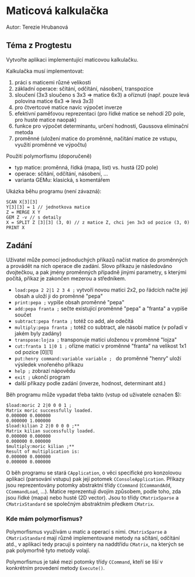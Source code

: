 
# Maticová kalkulačka

Autor: Terezie Hrubanová

## Téma z Progtestu

Vytvořte aplikaci implementující maticovou kalkulačku.

Kalkulačka musí implementovat:
1.  práci s maticemi různé velikosti
2.  základní operace: sčítání, odčítání, násobení, transpozice
3.  sloučení (3x3 sloučeno s 3x3 => matice 6x3) a oříznutí (např. pouze levá polovina matice 6x3 => levá 3x3)
4.  pro čtvertcové matice navíc výpočet inverze
5.  efektivní paměťovou reprezentaci (pro řídké matice se nehodí 2D pole, pro husté matice naopak)
6.  funkce pro výpočet determinantu, určení hodnosti, Gaussova eliminační metoda
7.  proměnné (uložení matice do proměnné, načítání matice ze vstupu, využití proměnné ve výpočtu)


Použití polymorfismu (doporučeně)

-   typ matice: proměnná, řídká (mapa, list) vs. hustá (2D pole)
-   operace: sčítání, odčítání, násobení, ...
-   varianta GEMu: klasická, s komentářem

Ukázka běhu programu (není závazná):

	SCAN X[3][3]
	Y[3][3] = 1 // jednotkova matice
	Z = MERGE X Y
	GEM Z -v // s detaily
	X = SPLIT Z [3][3] (3, 0) // z matice Z, chci jen 3x3 od pozice (3, 0)
	PRINT X

## Zadání

Uživatel může pomocí jednoduchých příkazů načíst matice do proměnných a provádět na nich operace dle zadání. Slovo příkazu je následováno dvojtečkou, a pak jmény proměnných případně jinými parametry, s kterými počítá, příkaz je zakončen mezerou a středníkem.

- `load:pepa 2 2|1 2 3 4 ;` vytvoří novou matici 2x2, po řádcích načte její obsah a 				uloží ji do proměnné "pepa"
- `print:pepa ;` vypíše obsah proměnné "pepa"
- `add:pepa franta ;` sečte existující proměnné "pepa" a "franta" a vypíše součet
- `subtract:pepa franta ;` totéž co add, ale odečítá
- `multiply:pepa franta ;` totéž co subtract, ale násobí matice (v pořadí v jakém byly zadány)
- `transpose:lojza ;` transponuje matici uloženou v proměnné "lojza"
- `cut:franta 1 1|0 1 ;` ořízne matici v proměnné "franta" na velikost 1x1 od pozice [0][1]
- `put:henry command:variable variable ; ` do proměnné "henry" uloží výsledek vnořeného příkazu
- `help ;` zobrazí nápovědu
- `exit ;` ukončí program
- další příkazy podle zadání (inverze, hodnost, determinant atd.)

Běh programu může vypadat třeba takto (vstup od uživatele označen $):

```
$load:moric 2 2|0 0 0 1 ;
Matrix moric successfully loaded.
0.000000 0.000000
0.000000 1.000000
$load:kilian 2 2|0 0 0 0 ;**
Matrix kilian successfully loaded.
0.000000 0.000000
0.000000 0.000000
$multiply:moric kilian ;**
Result of multiplication is:
0.000000 0.000000
0.000000 0.000000
```

O běh programu se stará `CApplication`, o věci specifické pro konzolovou aplikaci (parsování vstupu) pak její potomek `CConsoleApplication`. Příkazy jsou reprezentovány potomky abstraktní třídy `CCommand` (`CCommandAdd`, `CCommandLoad`, ...).
Matice reprezentuji dvojím způsobem, podle toho, zda jsou řídké (mapa) nebo husté (2D vector). Jsou to třídy `CMatrixSparse` a `CMatrixStandard` se společným abstraktním předkem `CMatrix`.

### Kde mám polymorfismus?

Polymorfismus využívám u matic a operací s nimi. `CMatrixSparse` a `CMatrixStandard` mají různě implementované metody na sčítání, odčítání atd., v aplikaci tedy pracuji s pointery na naddtřídu `CMatrix`, na kterých se pak polymorfně tyto metody volají.

Polymorfismus je také mezi potomky třídy `CCommand`, kteří se liší v konkrétním provedení metody `Execute()`.
